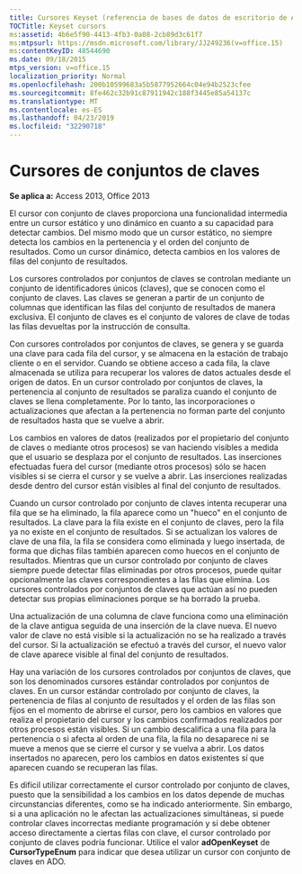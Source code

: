 ```yaml
---
title: Cursores Keyset (referencia de bases de datos de escritorio de Access)
TOCTitle: Keyset cursors
ms:assetid: 4b6e5f90-4413-4fb3-0a08-2cb89d3c61f7
ms:mtpsurl: https://msdn.microsoft.com/library/JJ249236(v=office.15)
ms:contentKeyID: 48544690
ms.date: 09/18/2015
mtps_version: v=office.15
localization_priority: Normal
ms.openlocfilehash: 200b10599683a5b5877952664c04e94b2523cfee
ms.sourcegitcommit: 8fe462c32b91c87911942c188f3445e85a54137c
ms.translationtype: MT
ms.contentlocale: es-ES
ms.lasthandoff: 04/23/2019
ms.locfileid: "32290718"
---
```

# <a name="keyset-cursors"></a>Cursores de conjuntos de claves

**Se aplica a:** Access 2013, Office 2013

El cursor con conjunto de claves proporciona una funcionalidad intermedia entre un cursor estático y uno dinámico en cuanto a su capacidad para detectar cambios. Del mismo modo que un cursor estático, no siempre detecta los cambios en la pertenencia y el orden del conjunto de resultados. Como un cursor dinámico, detecta cambios en los valores de filas del conjunto de resultados.

Los cursores controlados por conjuntos de claves se controlan mediante un conjunto de identificadores únicos (claves), que se conocen como el conjunto de claves. Las claves se generan a partir de un conjunto de columnas que identifican las filas del conjunto de resultados de manera exclusiva. El conjunto de claves es el conjunto de valores de clave de todas las filas devueltas por la instrucción de consulta.

Con cursores controlados por conjuntos de claves, se genera y se guarda una clave para cada fila del cursor, y se almacena en la estación de trabajo cliente o en el servidor. Cuando se obtiene acceso a cada fila, la clave almacenada se utiliza para recuperar los valores de datos actuales desde el origen de datos. En un cursor controlado por conjuntos de claves, la pertenencia al conjunto de resultados se paraliza cuando el conjunto de claves se llena completamente. Por lo tanto, las incorporaciones o actualizaciones que afectan a la pertenencia no forman parte del conjunto de resultados hasta que se vuelve a abrir.

Los cambios en valores de datos (realizados por el propietario del conjunto de claves o mediante otros procesos) se van haciendo visibles a medida que el usuario se desplaza por el conjunto de resultados. Las inserciones efectuadas fuera del cursor (mediante otros procesos) sólo se hacen visibles si se cierra el cursor y se vuelve a abrir. Las inserciones realizadas desde dentro del cursor están visibles al final del conjunto de resultados.

Cuando un cursor controlado por conjunto de claves intenta recuperar una fila que se ha eliminado, la fila aparece como un "hueco" en el conjunto de resultados. La clave para la fila existe en el conjunto de claves, pero la fila ya no existe en el conjunto de resultados. Si se actualizan los valores de clave de una fila, la fila se considera como eliminada y luego insertada, de forma que dichas filas también aparecen como huecos en el conjunto de resultados. Mientras que un cursor controlado por conjunto de claves siempre puede detectar filas eliminadas por otros procesos, puede quitar opcionalmente las claves correspondientes a las filas que elimina. Los cursores controlados por conjuntos de claves que actúan así no pueden detectar sus propias eliminaciones porque se ha borrado la prueba.

Una actualización de una columna de clave funciona como una eliminación de la clave antigua seguida de una inserción de la clave nueva. El nuevo valor de clave no está visible si la actualización no se ha realizado a través del cursor. Si la actualización se efectuó a través del cursor, el nuevo valor de clave aparece visible al final del conjunto de resultados.

Hay una variación de los cursores controlados por conjuntos de claves, que son los denominados cursores estándar controlados por conjuntos de claves. En un cursor estándar controlado por conjunto de claves, la pertenencia de filas al conjunto de resultados y el orden de las filas son fijos en el momento de abrirse el cursor, pero los cambios en valores que realiza el propietario del cursor y los cambios confirmados realizados por otros procesos están visibles. Si un cambio descalifica a una fila para la pertenencia o si afecta al orden de una fila, la fila no desaparece ni se mueve a menos que se cierre el cursor y se vuelva a abrir. Los datos insertados no aparecen, pero los cambios en datos existentes sí que aparecen cuando se recuperan las filas.

Es difícil utilizar correctamente el cursor controlado por conjunto de claves, puesto que la sensibilidad a los cambios en los datos depende de muchas circunstancias diferentes, como se ha indicado anteriormente. Sin embargo, si a una aplicación no le afectan las actualizaciones simultáneas, si puede controlar claves incorrectas mediante programación y si debe obtener acceso directamente a ciertas filas con clave, el cursor controlado por conjunto de claves podría funcionar. Utilice el valor **adOpenKeyset** de **CursorTypeEnum** para indicar que desea utilizar un cursor con conjunto de claves en ADO.

